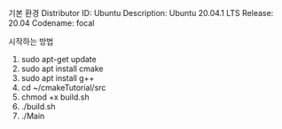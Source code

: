기본 환경
Distributor ID: Ubuntu
Description:    Ubuntu 20.04.1 LTS
Release:        20.04
Codename:       focal

시작하는 방법
1. sudo apt-get update
2. sudo apt install cmake
3. sudo apt install g++
4. cd ~/cmakeTutorial/src
5. chmod +x build.sh
6. ./build.sh
7. ./Main